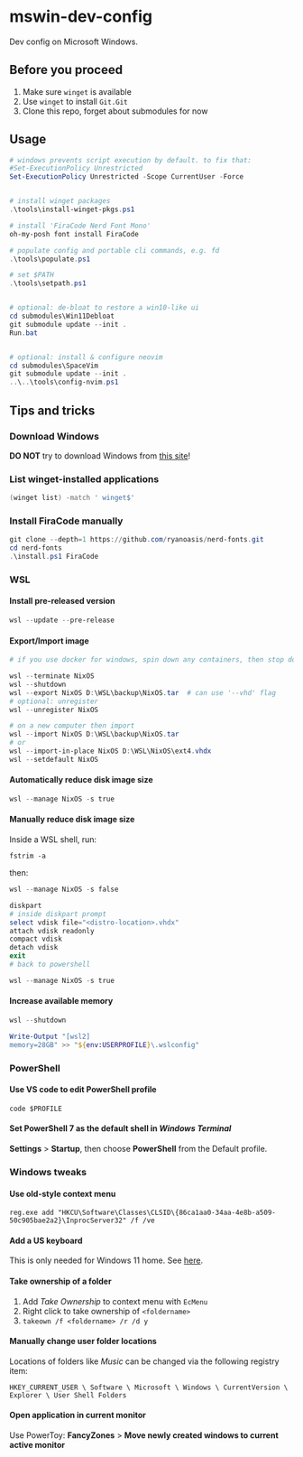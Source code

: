 # mswin-dev-config

Dev config on Microsoft Windows.


## Before you proceed

1. Make sure `winget` is available
2. Use `winget` to install `Git.Git`
3. Clone this repo, forget about submodules for now


## Usage

```powershell
# windows prevents script execution by default. to fix that:
#Set-ExecutionPolicy Unrestricted
Set-ExecutionPolicy Unrestricted -Scope CurrentUser -Force


# install winget packages
.\tools\install-winget-pkgs.ps1

# install 'FiraCode Nerd Font Mono'
oh-my-posh font install FiraCode

# populate config and portable cli commands, e.g. fd
.\tools\populate.ps1

# set $PATH
.\tools\setpath.ps1


# optional: de-bloat to restore a win10-like ui
cd submodules\Win11Debloat
git submodule update --init .
Run.bat


# optional: install & configure neovim
cd submodules\SpaceVim
git submodule update --init .
..\..\tools\config-nvim.ps1
```


## Tips and tricks

### Download Windows

**DO NOT** try to download Windows from [this site](https://massgrave.dev/)!


### List winget-installed applications

```powershell
(winget list) -match ' winget$'
```


### Install FiraCode manually

```powershell
git clone --depth=1 https://github.com/ryanoasis/nerd-fonts.git
cd nerd-fonts
.\install.ps1 FiraCode
```


### WSL

#### Install pre-released version

```powershell
wsl --update --pre-release
```

#### Export/Import image

```powershell
# if you use docker for windows, spin down any containers, then stop docker

wsl --terminate NixOS
wsl --shutdown
wsl --export NixOS D:\WSL\backup\NixOS.tar  # can use '--vhd' flag
# optional: unregister
wsl --unregister NixOS

# on a new computer then import
wsl --import NixOS D:\WSL\backup\NixOS.tar
# or
wsl --import-in-place NixOS D:\WSL\NixOS\ext4.vhdx
wsl --setdefault NixOS
```

#### Automatically reduce disk image size

```powershell
wsl --manage NixOS -s true
```

#### Manually reduce disk image size

Inside a WSL shell, run:

```shell
fstrim -a
```

then:

```powershell
wsl --manage NixOS -s false

diskpart
# inside diskpart prompt
select vdisk file="<distro-location>.vhdx"
attach vdisk readonly
compact vdisk
detach vdisk
exit
# back to powershell

wsl --manage NixOS -s true
```

#### Increase available memory

```powershell
wsl --shutdown

Write-Output "[wsl2]
memory=28GB" >> "${env:USERPROFILE}\.wslconfig"
```


### PowerShell

#### Use VS code to edit PowerShell profile

```
code $PROFILE
```

#### Set PowerShell 7 as the default shell in _Windows Terminal_

**Settings** > **Startup**, then choose **PowerShell** from the Default profile.


### Windows tweaks

#### Use old-style context menu

```
reg.exe add "HKCU\Software\Classes\CLSID\{86ca1aa0-34aa-4e8b-a509-50c905bae2a2}\InprocServer32" /f /ve
```

#### Add a US keyboard

This is only needed for Windows 11 home.
See [here](https://www.bilibili.com/read/cv14827165/).

#### Take ownership of a folder

1. Add _Take Ownership_ to context menu with `EcMenu`
2. Right click to take ownership of `<foldername>`
3. `takeown /f <foldername> /r /d y`

#### Manually change user folder locations

Locations of folders like _Music_ can be changed via the following registry item:

```
HKEY_CURRENT_USER \ Software \ Microsoft \ Windows \ CurrentVersion \ Explorer \ User Shell Folders
```

#### Open application in current monitor

Use PowerToy: **FancyZones** > **Move newly created windows to current active monitor**
